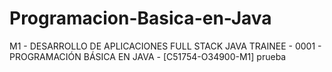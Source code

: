 # Programacion-Basica-en-Java
M1 - DESARROLLO DE APLICACIONES FULL STACK JAVA TRAINEE - 0001 - PROGRAMACIÓN BÁSICA EN JAVA - [C51754-O34900-M1]
prueba
